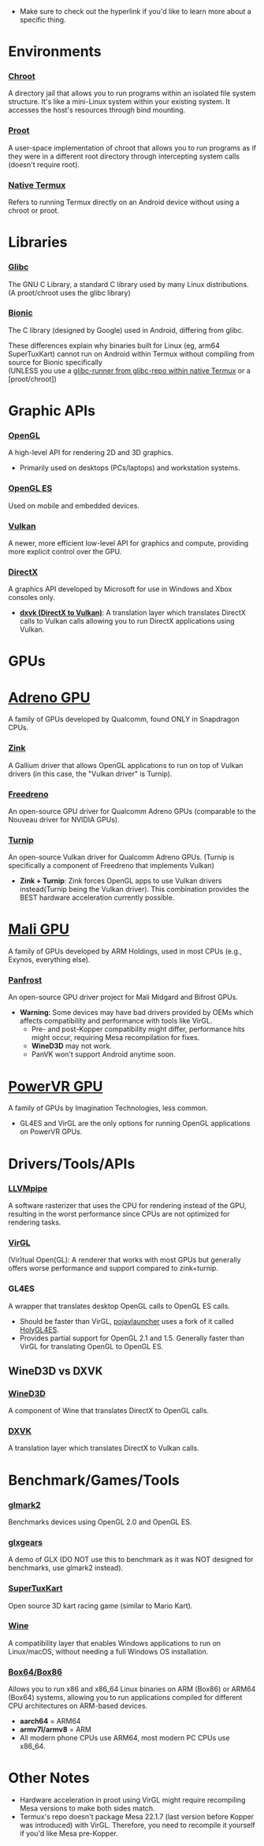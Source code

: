 * Make sure to check out the hyperlink if you'd like to learn more about a specific thing.

# Environments

### [Chroot](https://www.youtube.com/watch?v=2wSJREC7RV8)
A directory jail that allows you to run programs within an isolated file system structure. It's like a mini-Linux system within your existing system. It accesses the host's resources through bind mounting.

### [Proot](https://sdrausty.github.io/TermuxPRoot/docs/PRoot.html)
A user-space implementation of chroot that allows you to run programs as if they were in a different root directory through intercepting system calls (doesn't require root).

### [Native Termux](https://en.wikipedia.org/wiki/Termux)
Refers to running Termux directly on an Android device without using a chroot or proot.

# Libraries

### [Glibc](https://en.wikipedia.org/wiki/Glibc)
The GNU C Library, a standard C library used by many Linux distributions. (A proot/chroot uses the glibc library)

### [Bionic](https://en.wikipedia.org/wiki/Bionic_(software))
The C library (designed by Google) used in Android, differing from glibc.

These differences explain why binaries built for Linux (eg, arm64 SuperTuxKart) cannot run on Android within Termux without compiling from source for Bionic specifically  
(UNLESS you use a [glibc-runner from glibc-repo within native Termux](https://github.com/termux-pacman/glibc-packages/wiki/About-glibc-runner-(grun)) or a [proot/chroot])

# Graphic APIs

### [OpenGL](https://en.wikipedia.org/wiki/OpenGL)
A high-level API for rendering 2D and 3D graphics.
- Primarily used on desktops (PCs/laptops) and workstation systems.

### [OpenGL ES](https://en.wikipedia.org/wiki/OpenGL_ES)
Used on mobile and embedded devices.

### [Vulkan](https://en.wikipedia.org/wiki/Vulkan)
A newer, more efficient low-level API for graphics and compute, providing more explicit control over the GPU.

### [DirectX](https://en.wikipedia.org/wiki/DirectX)
A graphics API developed by Microsoft for use in Windows and Xbox consoles only.
- [**dxvk (DirectX to Vulkan)**](https://en.wikipedia.org/wiki/DXVK): A translation layer which translates DirectX calls to Vulkan calls allowing you to run DirectX applications using Vulkan.

# GPUs

# [Adreno GPU](https://en.wikipedia.org/wiki/Adreno)
A family of GPUs developed by Qualcomm, found ONLY in Snapdragon CPUs.

### [Zink](https://docs.mesa3d.org/drivers/zink.html)
A Gallium driver that allows OpenGL applications to run on top of Vulkan drivers (in this case, the "Vulkan driver" is Turnip).

### [Freedreno](https://docs.mesa3d.org/drivers/freedreno.html)
An open-source GPU driver for Qualcomm Adreno GPUs (comparable to the Nouveau driver for NVIDIA GPUs).

### [Turnip](https://docs.mesa3d.org/drivers/freedreno.html#turnip)
An open-source Vulkan driver for Qualcomm Adreno GPUs. (Turnip is specifically a component of Freedreno that implements Vulkan)
- **Zink + Turnip**: Zink forces OpenGL apps to use Vulkan drivers instead(Turnip being the Vulkan driver). This combination provides the BEST hardware acceleration currently possible.

# [Mali GPU](https://en.wikipedia.org/wiki/Mali_(processor))
A family of GPUs developed by ARM Holdings, used in most CPUs (e.g., Exynos, everything else).
  
### [Panfrost](https://en.wikipedia.org/wiki/Mali_(processor)#The_Lima,_Panfrost_and_Panthor_FOSS_drivers)
An open-source GPU driver project for Mali Midgard and Bifrost GPUs.
- **Warning**: Some devices may have bad drivers provided by OEMs which affects compatibility and performance with tools like VirGL.
  - Pre- and post-Kopper compatibility might differ, performance hits might occur, requiring Mesa recompilation for fixes.
  - **WineD3D** may not work.
  - PanVK won't support Android anytime soon.

# [PowerVR GPU](https://en.wikipedia.org/wiki/PowerVR)
A family of GPUs by Imagination Technologies, less common.
- GL4ES and VirGL are the only options for running OpenGL applications on PowerVR GPUs.

# Drivers/Tools/APIs

### [LLVMpipe](https://docs.mesa3d.org/drivers/llvmpipe.html)
A software rasterizer that uses the CPU for rendering instead of the GPU, resulting in the worst performance since CPUs are not optimized for rendering tasks.

### [VirGL](https://docs.mesa3d.org/drivers/virgl.html)
(Vir)tual Open(GL): A renderer that works with most GPUs but generally offers worse performance and support compared to zink+turnip.

### GL4ES
A wrapper that translates desktop OpenGL calls to OpenGL ES calls.
- Should be faster than VirGL, [pojavlauncher](https://github.com/PojavLauncherTeam/PojavLauncherTeam.github.io/) uses a fork of it called [HolyGL4ES](https://github.com/ShirosakiMio/HolyGL4ES).
- Provides partial support for OpenGL 2.1 and 1.5. Generally faster than VirGL for translating OpenGL to OpenGL ES.

## WineD3D vs DXVK

### [WineD3D](https://en.wikipedia.org/wiki/Wine_(software)#Direct3D)
A component of Wine that translates DirectX to OpenGL calls.

### [DXVK](https://en.wikipedia.org/wiki/DXVK)
A translation layer which translates DirectX to Vulkan calls.

# Benchmark/Games/Tools

### [glmark2](https://github.com/glmark2/glmark2)
Benchmarks devices using OpenGL 2.0 and OpenGL ES.

### [glxgears](https://linuxreviews.org/Glxgears)
A demo of GLX (DO NOT use this to benchmark as it was NOT designed for benchmarks, use glmark2 instead).

### [SuperTuxKart](https://supertuxkart.net/Main_Page)
Open source 3D kart racing game (similar to Mario Kart).

### [Wine](https://en.wikipedia.org/wiki/Wine_(software))
A compatibility layer that enables Windows applications to run on Linux/macOS, without needing a full Windows OS installation.

### [Box64/Box86](https://box86.org/)
Allows you to run x86 and x86_64 Linux binaries on ARM (Box86) or ARM64 (Box64) systems, allowing you to run applications compiled for different CPU architectures on ARM-based devices.
- **aarch64** = ARM64
- **armv7l/armv8** = ARM
- All modern phone CPUs use ARM64, most modern PC CPUs use x86_64.

# Other Notes
- Hardware acceleration in proot using VirGL might require recompiling Mesa versions to make both sides match.
- Termux's repo doesn't package Mesa 22.1.7 (last version before Kopper was introduced) with VirGL. Therefore, you need to recompile it yourself if you'd like Mesa pre-Kopper.
